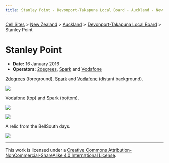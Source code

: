 ```yaml
---
title: Stanley Point - Devonport-Takapuna Local Board - Auckland - New Zealand - Cell Sites
---
```


[Cell Sites](../../../) > [New Zealand](../../) > [Auckland](../) > [Devonport-Takapuna Local Board](./) > Stanley
Point

# Stanley Point

* **Date:** 16 January 2016
* **Operators:** [2degrees], [Spark] and [Vodafone]

[2degrees] (foreground), [Spark] and [Vodafone] (distant background).

![](https://f001.backblazeb2.com/file/CellSites/NZ/AUK/Devonport-Takapuna/20160116-141146.jpg)

[Vodafone] (top) and [Spark] (bottom).

![](https://f001.backblazeb2.com/file/CellSites/NZ/AUK/Devonport-Takapuna/20160116-143207.jpg)

![](https://f001.backblazeb2.com/file/CellSites/NZ/AUK/Devonport-Takapuna/20160116-142211.jpg)

A relic from the BellSouth days.

![](https://f001.backblazeb2.com/file/CellSites/NZ/AUK/Devonport-Takapuna/20160116-142552.jpg)

---

This work is licensed under a [Creative Commons Attribution-NonCommercial-ShareAlike 4.0 International License](http://creativecommons.org/licenses/by-nc-sa/4.0/).

[2degrees]: https://en.wikipedia.org/wiki/2degrees
[Spark]: https://en.wikipedia.org/wiki/Spark_New_Zealand
[Vodafone]: https://en.wikipedia.org/wiki/Vodafone_New_Zealand
